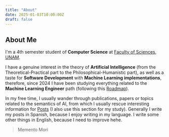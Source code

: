 ```yaml
---
title: "About"
date: 2025-01-03T10:00:00Z
draft: false
---
```


## About Me

I'm a 4th semester student of **Computer Science** at [Faculty of Sciences, UNAM](https://es.wikipedia.org/wiki/Facultad_de_Ciencias_(Universidad_Nacional_Aut%C3%B3noma_de_M%C3%A9xico)).

I have a genuine interest in the theory of **Artificial Intelligence** (from the Theoretical-Practical part to the Philosophical-Humanistic part), as well as a taste for **Software Development**  with **Machine Learning implementations**, therefore, since 2024 I have been studying everything related to the **Machine Learning Engineer** path (following this [Roadmap](https://github.com/C4mdax/Machine_Learning/blob/main/Roadmap/ROADMAP.md)).

In my free time, I usually wander through publications, papers or topics related to the semantics of AI, from which I usually rescue interesting information for [Posts](../posts/) (I also use this section for my study). Generally I write my posts in Spanish, because I enjoy writing in my language. I write some other things in English, because I need to improve hehe.
> Memento Mori



